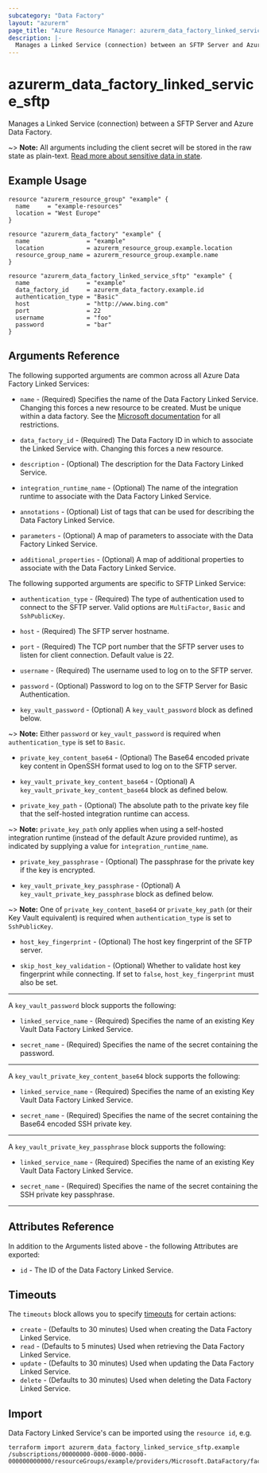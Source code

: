 ```yaml
---
subcategory: "Data Factory"
layout: "azurerm"
page_title: "Azure Resource Manager: azurerm_data_factory_linked_service_sftp"
description: |-
  Manages a Linked Service (connection) between an SFTP Server and Azure Data Factory.
---
```


# azurerm_data_factory_linked_service_sftp

Manages a Linked Service (connection) between a SFTP Server and Azure Data Factory.

~> **Note:** All arguments including the client secret will be stored in the raw state as plain-text. [Read more about sensitive data in state](/docs/state/sensitive-data.html).

## Example Usage

```hcl
resource "azurerm_resource_group" "example" {
  name     = "example-resources"
  location = "West Europe"
}

resource "azurerm_data_factory" "example" {
  name                = "example"
  location            = azurerm_resource_group.example.location
  resource_group_name = azurerm_resource_group.example.name
}

resource "azurerm_data_factory_linked_service_sftp" "example" {
  name                = "example"
  data_factory_id     = azurerm_data_factory.example.id
  authentication_type = "Basic"
  host                = "http://www.bing.com"
  port                = 22
  username            = "foo"
  password            = "bar"
}
```

## Arguments Reference

The following supported arguments are common across all Azure Data Factory Linked Services:

* `name` - (Required) Specifies the name of the Data Factory Linked Service. Changing this forces a new resource to be created. Must be unique within a data factory. See the [Microsoft documentation](https://docs.microsoft.com/azure/data-factory/naming-rules) for all restrictions.

* `data_factory_id` - (Required) The Data Factory ID in which to associate the Linked Service with. Changing this forces a new resource.

* `description` - (Optional) The description for the Data Factory Linked Service.

* `integration_runtime_name` - (Optional) The name of the integration runtime to associate with the Data Factory Linked Service.

* `annotations` - (Optional) List of tags that can be used for describing the Data Factory Linked Service.

* `parameters` - (Optional) A map of parameters to associate with the Data Factory Linked Service.

* `additional_properties` - (Optional) A map of additional properties to associate with the Data Factory Linked Service.

The following supported arguments are specific to SFTP Linked Service:

* `authentication_type` - (Required) The type of authentication used to connect to the SFTP server. Valid options are `MultiFactor`, `Basic` and `SshPublicKey`.

* `host` - (Required) The SFTP server hostname.

* `port` - (Required) The TCP port number that the SFTP server uses to listen for client connection. Default value is 22.

* `username` - (Required) The username used to log on to the SFTP server.

* `password` - (Optional) Password to log on to the SFTP Server for Basic Authentication.

* `key_vault_password` - (Optional) A `key_vault_password` block as defined below.

~> **Note:** Either `password` or `key_vault_password` is required when `authentication_type` is set to `Basic`.

* `private_key_content_base64` - (Optional) The Base64 encoded private key content in OpenSSH format used to log on to the SFTP server.

* `key_vault_private_key_content_base64` - (Optional) A `key_vault_private_key_content_base64` block as defined below.

* `private_key_path` - (Optional) The absolute path to the private key file that the self-hosted integration runtime can access.

~> **Note:** `private_key_path` only applies when using a self-hosted integration runtime (instead of the default Azure provided runtime), as indicated by supplying a value for `integration_runtime_name`.

* `private_key_passphrase` - (Optional) The passphrase for the private key if the key is encrypted.

* `key_vault_private_key_passphrase` - (Optional) A `key_vault_private_key_passphrase` block as defined below.

~> **Note:** One of `private_key_content_base64` or `private_key_path` (or their Key Vault equivalent) is required when `authentication_type` is set to `SshPublicKey`.

* `host_key_fingerprint` - (Optional) The host key fingerprint of the SFTP server.

* `skip_host_key_validation` - (Optional) Whether to validate host key fingerprint while connecting. If set to `false`, `host_key_fingerprint` must also be set.

---

A `key_vault_password` block supports the following:

* `linked_service_name` - (Required) Specifies the name of an existing Key Vault Data Factory Linked Service.

* `secret_name` - (Required) Specifies the name of the secret containing the password.

---

A `key_vault_private_key_content_base64` block supports the following:

* `linked_service_name` - (Required) Specifies the name of an existing Key Vault Data Factory Linked Service.

* `secret_name` - (Required) Specifies the name of the secret containing the Base64 encoded SSH private key.

---

A `key_vault_private_key_passphrase` block supports the following:

* `linked_service_name` - (Required) Specifies the name of an existing Key Vault Data Factory Linked Service.

* `secret_name` - (Required) Specifies the name of the secret containing the SSH private key passphrase.

---

## Attributes Reference

In addition to the Arguments listed above - the following Attributes are exported:

* `id` - The ID of the Data Factory Linked Service.

## Timeouts

The `timeouts` block allows you to specify [timeouts](https://developer.hashicorp.com/terraform/language/resources/configure#define-operation-timeouts) for certain actions:

* `create` - (Defaults to 30 minutes) Used when creating the Data Factory Linked Service.
* `read` - (Defaults to 5 minutes) Used when retrieving the Data Factory Linked Service.
* `update` - (Defaults to 30 minutes) Used when updating the Data Factory Linked Service.
* `delete` - (Defaults to 30 minutes) Used when deleting the Data Factory Linked Service.

## Import

Data Factory Linked Service's can be imported using the `resource id`, e.g.

```shell
terraform import azurerm_data_factory_linked_service_sftp.example /subscriptions/00000000-0000-0000-0000-000000000000/resourceGroups/example/providers/Microsoft.DataFactory/factories/example/linkedservices/example
```
